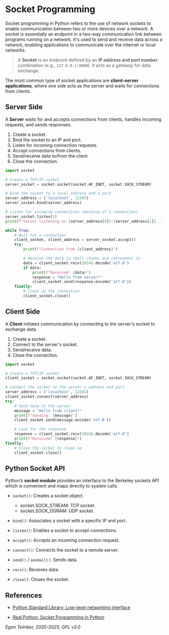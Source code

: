 # Socket Programming 

Socket programming in Python refers to the use of network sockets to enable communication 
between two or more devices over a network. A socket is essentially an endpoint in a 
two-way communication link between programs running on a network. It's used to send and 
receive data across a network, enabling applications to communicate over the internet or 
local networks.

> A **Socket** is an endpoint defined by an **IP address and port number** 
> combination (e.g., `127.0.0.1:8080`). It acts as a gateway for data exchange.

The most common type of socket applications are **client-server applications**, where one 
side acts as the server and waits for connections from clients.


## Server Side

A **Server** waits for and accepts connections from clients, handles incoming requests, 
and sends responses.

1. Create a socket.
2. Bind the socket to an IP and port.
3. Listen for incoming connection requests.
4. Accept connections from clients.
5. Send/receive data to/from the client.
6. Close the connection.

```Python
import socket

# Create a TCP/IP socket
server_socket = socket.socket(socket.AF_INET, socket.SOCK_STREAM)

# Bind the socket to a local address and a port
server_address = ('localhost', 12345)
server_socket.bind(server_address)

# Listen for incoming connections (backlog of 1 connection)
server_socket.listen(1)
print(f"Server listening on {server_address[0]}:{server_address[1]}...")

while True:
    # Wait for a connection
    client_socket, client_address = server_socket.accept()
    try:
        print(f"Connection from {client_address}")

        # Receive the data in small chunks and retransmit it
        data = client_socket.recv(1024).decode('utf-8')
        if data:
            print(f"Received: {data}")
            response = "Hello from server!"
            client_socket.send(response.encode('utf-8'))
    finally:
        # Clean up the connection
        client_socket.close()
```

## Client Side

A **Client** initiates communication by connecting to the server's socket to exchange data.

1. Create a socket.
2. Connect to the server's socket.
3. Send/receive data.
4. Close the connection.

```Python
import socket

# Create a TCP/IP socket
client_socket = socket.socket(socket.AF_INET, socket.SOCK_STREAM)

# Connect the socket to the server's address and port
server_address = ('localhost', 12345)
client_socket.connect(server_address)
try:
    # Send data to the server
    message = "Hello from client!"
    print(f"Sending: {message}")
    client_socket.send(message.encode('utf-8'))

    # Look for the response
    response = client_socket.recv(1024).decode('utf-8')
    print(f"Received: {response}")
finally:
    # Close the socket to clean up
    client_socket.close()
```

## Python Socket API 

Python’s **socket module** provides an interface to the Berkeley sockets API
which is convenient and maps directly to system calls.

* `socket()`: Creates a socket object.
    - socket.SOCK_STREAM: TCP socket.
    - socket.SOCK_DGRAM: UDP socket.

* `bind()`: Associates a socket with a specific IP and port.

* `listen()`: Enables a socket to accept connections.

* `accept()`: Accepts an incoming connection request.

* `connect()`: Connects the socket to a remote server.

* `send()` / `sendall()`: Sends data.

* `recv()`: Receives data.

* `close()`: Closes the socket.


## References

* [Python Standard Library: Low-level networking interface](https://docs.python.org/3/library/socket.html)

* [Real Python: Socket Programming in Python](https://realpython.com/python-sockets/)

*Egon Teiniker, 2020-2025, GPL v3.0*